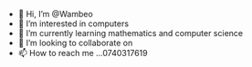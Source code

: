 - 👋 Hi, I’m @Wambeo
- 👀 I’m interested in computers
- 🌱 I’m currently learning mathematics and computer science
- 💞️ I’m looking to collaborate on 
- 📫 How to reach me ...0740317619

<!---
Wambeo/Wambeo is a ✨ special ✨ repository because its `README.md` (this file) appears on your GitHub profile.
You can click the Preview link to take a look at your changes.
--->
